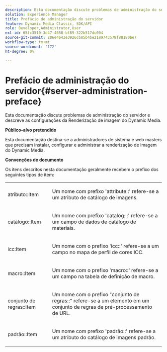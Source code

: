 ```yaml
---
description: Esta documentação discute problemas de administração do servidor e descreve as configurações da Renderização de imagem do Dynamic Media.
solution: Experience Manager
title: Prefácio de administração do servidor
feature: Dynamic Media Classic, SDK/API
role: Developer,Administrator,User
exl-id: 65fc3510-3d47-4650-bf89-322b517dc004
source-git-commit: 206e4643e3926cb85b4be2189743578f88180be7
workflow-type: tm+mt
source-wordcount: '172'
ht-degree: 0%

---
```


# Prefácio de administração do servidor{#server-administration-preface}

Esta documentação discute problemas de administração do servidor e descreve as configurações da Renderização de imagem do Dynamic Media.

**Público-alvo pretendido**

Esta documentação destina-se a administradores de sistema e web masters que precisam instalar, configurar e administrar a renderização de imagem do Dynamic Media.

**Convenções de documento**

Os itens descritos nesta documentação geralmente recebem o prefixo dos seguintes tipos de item:

<table id="simpletable_E96BA470B3CE4266A9E6ED0440A56C40"> 
 <tr class="strow"> 
  <td class="stentry"> <p>atributo::Item </p></td> 
  <td class="stentry"> <p>Um nome com prefixo 'attribute::' refere-se a um atributo de catálogo de imagens. </p></td> 
 </tr> 
 <tr class="strow"> 
  <td class="stentry"> <p>catálogo::Item </p></td> 
  <td class="stentry"> <p>Um nome com prefixo 'catalog:::' refere-se a um campo de dados de catálogo de materiais. </p></td> 
 </tr> 
 <tr class="strow"> 
  <td class="stentry"> <p>icc:Item </p></td> 
  <td class="stentry"> <p>Um nome com o prefixo 'icc::' refere-se a um campo no mapa de perfil de cores ICC. </p></td> 
 </tr> 
 <tr class="strow"> 
  <td class="stentry"> <p>macro::Item </p></td> 
  <td class="stentry"> <p>Um nome com o prefixo 'macro::' refere-se a um campo na tabela de definição de macro. </p></td> 
 </tr> 
 <tr class="strow"> 
  <td class="stentry"> <p>conjunto de regras::Item </p></td> 
  <td class="stentry"> <p>Um nome com o prefixo "conjunto de regras::" refere-se a um elemento em um conjunto de regras de pré-processamento de URL. </p></td> 
 </tr> 
 <tr class="strow"> 
  <td class="stentry"> <p>padrão::Item </p></td> 
  <td class="stentry"> <p>Um nome com prefixo 'padrão::' refere-se a um atributo do catálogo de imagens padrão. </p></td> 
 </tr> 
</table>
